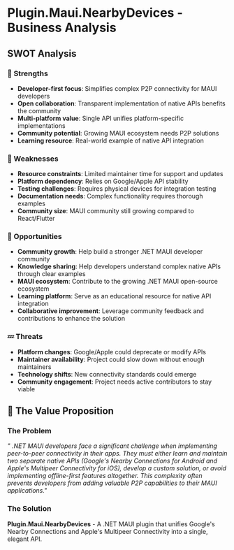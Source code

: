 # Plugin.Maui.NearbyDevices - Business Analysis

## SWOT Analysis

### 💪 Strengths

-   **Developer-first focus**: Simplifies complex P2P connectivity for MAUI developers
-   **Open collaboration**: Transparent implementation of native APIs benefits the community
-   **Multi-platform value**: Single API unifies platform-specific implementations
-   **Community potential**: Growing MAUI ecosystem needs P2P solutions
-   **Learning resource**: Real-world example of native API integration

### 💩 Weaknesses

-   **Resource constraints**: Limited maintainer time for support and updates
-   **Platform dependency**: Relies on Google/Apple API stability
-   **Testing challenges**: Requires physical devices for integration testing
-   **Documentation needs**: Complex functionality requires thorough examples
-   **Community size**: MAUI community still growing compared to React/Flutter

### 💪 Opportunities

-   **Community growth**: Help build a stronger .NET MAUI developer community
-   **Knowledge sharing**: Help developers understand complex native APIs through clear examples
-   **MAUI ecosystem**: Contribute to the growing .NET MAUI open-source ecosystem
-   **Learning platform**: Serve as an educational resource for native API integration
-   **Collaborative improvement**: Leverage community feedback and contributions to enhance the solution

### 💤 Threats

-   **Platform changes**: Google/Apple could deprecate or modify APIs
-   **Maintainer availability**: Project could slow down without enough maintainers
-   **Technology shifts**: New connectivity standards could emerge
-   **Community engagement**: Project needs active contributors to stay viable

## 🔨 The Value Proposition

### The Problem

_"
.NET MAUI developers face a significant challenge when implementing peer-to-peer connectivity in their apps. They must either learn and maintain two separate native APIs (Google's Nearby Connections for Android and Apple's Multipeer Connectivity for iOS), develop a custom solution, or avoid implementing offline-first features altogether. This complexity often prevents developers from adding valuable P2P capabilities to their MAUI applications."_

### The Solution

**Plugin.Maui.NearbyDevices** - A .NET MAUI plugin that unifies Google's Nearby Connections and Apple's Multipeer Connectivity into a single, elegant API.
